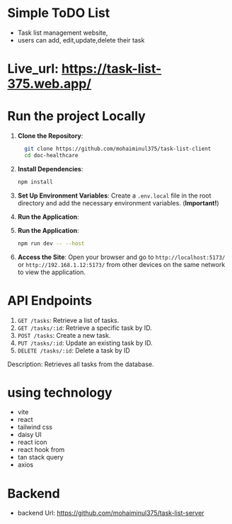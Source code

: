 # Simple ToDO List
- Task list management website,
- users can add, edit,update,delete their task
# Live_url: https://task-list-375.web.app/

# Run the project Locally

1. **Clone the Repository**:

   ```sh
     git clone https://github.com/mohaiminul375/task-list-client
     cd doc-healthcare
   ```

2. **Install Dependencies**:

   ```sh
   npm install
   ```

3. **Set Up Environment Variables**: Create a `.env.local` file in the root directory and add the necessary environment variables. (**Important!**)

4. **Run the Application**:

5. **Run the Application**:

   ```sh
   npm run dev -- --host
   ```

6. **Access the Site**: Open your browser and go to `http://localhost:5173/` or `http://192.168.1.12:5173/` from other devices on the same network to view the application.

# API Endpoints

1.  `GET /tasks`: Retrieve a list of tasks.
2.  `GET /tasks/:id`: Retrieve a specific task by ID.
3.  `POST /tasks`: Create a new task.
4.  `PUT /tasks/:id`: Update an existing task by ID.
5.  `DELETE /tasks/:id`: Delete a task by ID

Description: Retrieves all tasks from the database.

# using technology

- vite
- react
- tailwind css
- daisy UI
- react icon
- react hook from
- tan stack query
- axios

# Backend
- backend Url: https://github.com/mohaiminul375/task-list-server